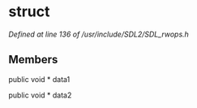 # struct 

*Defined at line 136 of /usr/include/SDL2/SDL_rwops.h*

## Members

public void * data1

public void * data2



